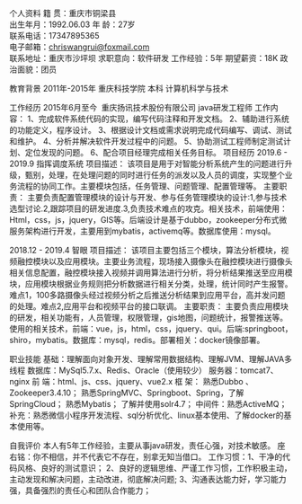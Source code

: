 个人资料
籍    贯：重庆市铜梁县	
出生年月：1992.06.03
年    龄：27岁		
联系电话：17347895365  
电子邮箱：chriswangrui@foxmail.com                	
联系地址：重庆市沙坪坝		求职意向：软件研发
工作经验：5年				期望薪资：18K
政治面貌：团员

教育背景
2011年-2015年       重庆科技学院      本科      计算机科学与技术

工作经历
2015年6月至今  重庆扬讯技术股份有限公司   java研发工程师
工作内容：
1、完成软件系统代码的实现，编写代码注释和开发文档。
2、辅助进行系统的功能定义，程序设计。
3、根据设计文档或需求说明完成代码编写、调试、测试和维护。
4、分析并解决软件开发过程中的问题。
5、协助测试工程师制定测试计划、定位发现的问题。
6、配合项目经理完成相关任务目标。
项目经历
2019.6 - 2019.9  指挥调度系统
项目描述：
该项目是用于对智能分析系统产生的问题进行升级，甄别，处理，在处理问题的同时进行任务的派发以及人员的调度，实现整个业务流程的协同工作。主要模块包括，任务管理、问题管理、配置管理等。
主要职责：
主要负责配置管理模块的设计与开发、参与任务管理模块的设计:1,参与技术选型讨论.2,跟踪项目的研发进度.3,负责技术难点的攻克。相关技术，前端使用：Html，css，js，jquery，GIS等。后端设计是基于dubbo，zookeeper分布式微服务架构进行开发，主要用到mybatis，activemq等。数据库使用：mysql。

2018.12 - 2019.4  智眼
项目描述：
该项目主要包括三个模块，算法分析模块，视频融控模块以及应用模块。主要业务流程，现场接入摄像头在融控模块进行摄像头相关信息配置，融控模块接入视频并调用算法进行分析，将分析结果推送至应用模块，应用模块根据业务规则把分析数据进行相关分类，处理，统计同时产生报警。难点1，100多路摄像头经过视频分析之后推送分析结果到应用平台，高并发问题的处理。难点2,应用平台和视频平台的接口联调。
主要职责：
主要负责应用模块的研发，相关功能有，人员管理，权限管理，gis地图，问题统计，报警推送等。使用的相关技术，前端：vue，js，html，css，jquery、qui。后端:springboot，shiro，mybatis。数据库：mysql，redis。部署相关：docker镜像部署。

职业技能
基础：理解面向对象开发、理解常用数据结构、理解JVM、理解JAVA多线程
数据库：MySql5.7.x、Redis、Oracle（使用较少）
服务器：tomcat7、nginx
前  端：html、js、css、jquery、vue2.x
框  架： 熟悉Dubbo 、Zookeeper3.4.10；
熟悉SpringMVC、Springboot、Spring，了解SpringCloud；
熟悉Mybatis；
了解并使用solr4.7；
中间件：熟悉ActiveMQ；
补充：熟悉微信小程序开发流程、sql分析优化、linux基本使用、了解docker的基本使用等。

自我评价
本人有5年工作经验，主要从事java研发，责任心强，对技术敏感。
座右铭：你不相信，并不代表它不存在，别拿无知当借口。
工作习惯：1、干净的代码风格、良好的测试意识；
2、良好的逻辑思维、严谨工作习惯，工作积极主动，主动发现和解决问题，主动改进，彻底解决问题;
3、沟通表达能力好，学习能力强，具备强烈的责任心和团队合作能力；



